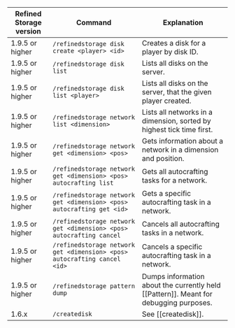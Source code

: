 |Refined Storage version|Command      |Explanation       |
|-----------------------|-------------|------------------|
|1.9.5 or higher        |`/refinedstorage disk create <player> <id>`|Creates a disk for a player by disk ID.|
|1.9.5 or higher        |`/refinedstorage disk list`|Lists all disks on the server.|
|1.9.5 or higher        |`/refinedstorage disk list <player>`|Lists all disks on the server, that the given player created.|
|1.9.5 or higher        |`/refinedstorage network list <dimension>`|Lists all networks in a dimension, sorted by highest tick time first.|
|1.9.5 or higher        |`/refinedstorage network get <dimension> <pos>`|Gets information about a network in a dimension and position.|
|1.9.5 or higher        |`/refinedstorage network get <dimension> <pos> autocrafting list`|Gets all autocrafting tasks for a network.|
|1.9.5 or higher        |`/refinedstorage network get <dimension> <pos> autocrafting get <id>`|Gets a specific autocrafting task in a network.|
|1.9.5 or higher        |`/refinedstorage network get <dimension> <pos> autocrafting cancel`|Cancels all autocrafting tasks in a network.|
|1.9.5 or higher        |`/refinedstorage network get <dimension> <pos> autocrafting cancel <id>`|Cancels a specific autocrafting task in a network.|
|1.9.5 or higher        |`/refinedstorage pattern dump`|Dumps information about the currently held [[Pattern]]. Meant for debugging purposes.|
|1.6.x                  |`/createdisk`|See [[createdisk]].|